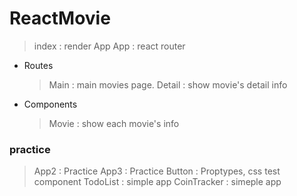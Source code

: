 # ReactMovie

> index : render App
> App : react router

- Routes
  > Main : main movies page.
  > Detail : show movie's detail info
- Components
  > Movie : show each movie's info

### practice

> App2 : Practice
> App3 : Practice
> Button : Proptypes, css test component
> TodoList : simple app
> CoinTracker : simeple app
